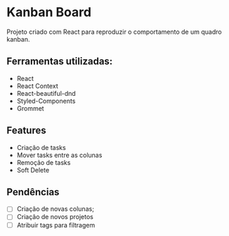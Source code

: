 
# Kanban Board

Projeto criado com React para reproduzir o comportamento de um quadro kanban.


## Ferramentas utilizadas: 

 - React 
 - React Context
 -  React-beautiful-dnd
 - Styled-Components
 - Grommet


## Features
- Criação de tasks
 - Mover tasks entre as colunas
- Remoção de tasks
- Soft Delete

## Pendências

 - [ ] Criação de novas colunas;
 - [ ] Criação de novos projetos
 - [ ] Atribuir tags para filtragem
